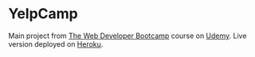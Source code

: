# YelpCamp

Main project from [The Web Developer Bootcamp](https://www.udemy.com/the-web-developer-bootcamp/learn/v4/overview "Udemy course page") course on [Udemy](https://www.udemy.com/ "Udemy frontpage"). Live version deployed on [Heroku](https://shielded-shore-91602.herokuapp.com/ "YelpCamp").
